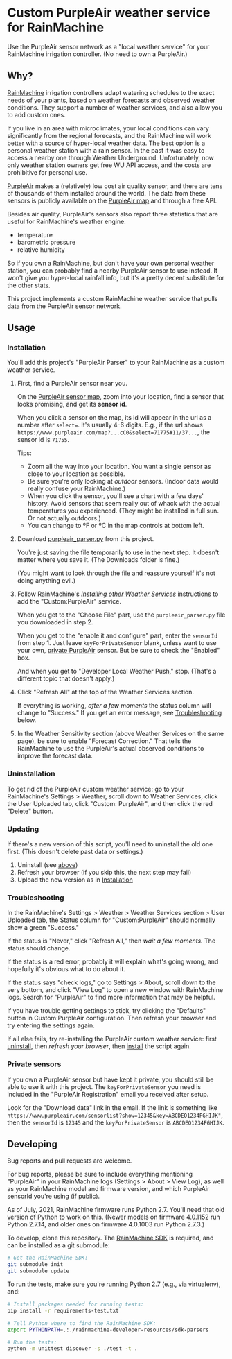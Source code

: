 # Custom PurpleAir weather service for RainMachine

Use the PurpleAir sensor network as a "local weather service"
for your RainMachine irrigation controller. (No need to own a PurpleAir.)


## Why?

[RainMachine] irrigation controllers adapt watering schedules to the exact needs
of your plants, based on weather forecasts and observed weather conditions.
They support a number of weather services, and also allow you to add custom ones.

If you live in an area with microclimates, your local conditions can vary significantly
from the regional forecasts, and the RainMachine will work better with a source
of hyper-local weather data. The best option is a personal weather station with a rain
sensor. In the past it was easy to access a nearby one through Weather Underground.
Unfortunately, now only weather station owners get free WU API access, and the costs
are prohibitive for personal use.

[PurpleAir] makes a (relatively) low cost air quality sensor, and there are tens of
thousands of them installed around the world. The data from these sensors is publicly
available on the [PurpleAir map][purpleair-map] and through a free API.

Besides air quality, PurpleAir's sensors also report three statistics that are
useful for RainMachine's weather engine:
- temperature
- barometric pressure
- relative humidity

So if you own a RainMachine, but don't have your own personal weather station,
you can probably find a nearby PurpleAir sensor to use instead. It won't give you 
hyper-local rainfall info, but it's a pretty decent substitute for the other stats.

This project implements a custom RainMachine weather service that pulls data
from the PurpleAir sensor network.


## Usage

### Installation

You'll add this project's "PurpleAir Parser" to your RainMachine
as a custom weather service.

1. First, find a PurpleAir sensor near you.
   
   On the [PurpleAir sensor map][purpleair-map], zoom into your location,
   find a sensor that looks promising, and get its **sensor id**.
   
   When you click a sensor on the map, its id will appear in the url as a number 
   after `select=`. It's usually 4-6 digits. E.g., if the url shows 
   `https://www.purpleair.com/map?...cC0&select=71775#11/37...`, 
   the sensor id is `71755`.
   
   Tips:
   
    * Zoom all the way into your location. You want a single sensor
      as close to your location as possible.
    * Be sure you're only looking at *outdoor* sensors.
      (Indoor data would really confuse your RainMachine.)
    * When you click the sensor, you'll see a chart with a few days' history.
      Avoid sensors that seem really out of whack with the actual temperatures
      you experienced. (They might be installed in full sun. Or not actually outdoors.)
    * You can change to ºF or ºC in the map controls at bottom left.

2. Download [purpleair_parser.py][purpleair_parser_raw] from this project.
   
   You're just saving the file temporarily to use in the next step. It doesn't matter
   where you save it. (The Downloads folder is fine.)
   
   (You might want to look through the file and reassure yourself it's not doing
   anything evil.)

3. Follow RainMachine's [*Installing other Weather Services*][rainmachine-custom-weather]
   instructions to add the "Custom:PurpleAir" service.
   
   When you get to the "Choose File" part, use the `purpleair_parser.py` file you
   downloaded in step 2.
   
   When you get to the "enable it and configure" part, enter the `sensorId` from
   step 1. Just leave `keyForPrivateSensor` blank, unless want to use your own,
   [private PurpleAir](#private-sensors) sensor. But be sure to check the "Enabled" box.
   
   And when you get to "Developer Local Weather Push," stop. (That's a different topic 
   that doesn't apply.)

4. Click "Refresh All" at the top of the Weather Services section.

   If everything is working, *after a few moments* the status column will change to 
   "Success." If you get an error message, see [Troubleshooting](#troubleshooting) below.
 
5. In the Weather Sensitivity section (above Weather Services on the same page),
   be sure to enable "Forecast Correction." That tells the RainMachine to use the
   PurpleAir's actual observed conditions to improve the forecast data.


### Uninstallation

To get rid of the PurpleAir custom weather service: go to your RainMachine's
Settings > Weather, scroll down to Weather Services, click the User Uploaded tab, 
click "Custom: PurpleAir", and then click the red "Delete" button.


### Updating

If there's a new version of this script, you'll need to uninstall the old one first.
(This doesn't delete past data or settings.)

1. Uninstall (see [above](#uninstallation))
2. Refresh your browser (if you skip this, the next step may fail)
3. Upload the new version as in [Installation](#installation)


### Troubleshooting

In the RainMachine's Settings > Weather > Weather Services section > User Uploaded tab,
the Status column for "Custom:PurpleAir" should normally show a green "Success."

If the status is "Never," click "Refresh All," then *wait a few moments.*
The status should change.

If the status is a red error, probably it will explain what's going wrong,
and hopefully it's obvious what to do about it.

If the status says "check logs," go to Settings > About, scroll down to the very
bottom, and click "View Log" to open a new window with RainMachine logs.
Search for "PurpleAir" to find more information that may be helpful.

If you have trouble getting settings to stick, try clicking the "Defaults" button 
in Custom:PurpleAir configuration. Then refresh your browser and try entering
the settings again.

If all else fails, try re-installing the PurpleAir custom weather service: 
first [uninstall](#uninstallation), then *refresh your browser*, 
then [install](#installation) the script again.


### Private sensors

If you own a PurpleAir sensor but have kept it private, you should still be able to use
it with this project. The `keyForPrivateSensor` you need is included in the 
"PurpleAir Registration" email you received after setup. 

Look for the "Download data" link in the email. If the link is something like
`https://www.purpleair.com/sensorlist?show=12345&key=ABCDEO1234FGHIJK"`,
then the `sensorId` is `12345` and the `keyForPrivateSensor` is `ABCDEO1234FGHIJK`.


## Developing

Bug reports and pull requests are welcome.

For bug reports, please be sure to include everything mentioning "PurpleAir" in
your RainMachine logs (Settings > About > View Log), as well as your RainMachine
model and firmware version, and which PurpleAir sensorId you're using (if public).

As of July, 2021, RainMachine firmware runs Python 2.7.
You'll need that old version of Python to work on this.
(Newer models on firmware 4.0.1152 run Python 2.7.14, 
and older ones on firmware 4.0.1003 run Python 2.7.3.)

To develop, clone this repository. 
The [RainMachine SDK][rainmachine-sdk] is required,
and can be installed as a git submodule:

```sh
# Get the RainMachine SDK: 
git submodule init
git submodule update
```

To run the tests, make sure you're running Python 2.7 (e.g., via virtualenv), and:

```sh
# Install packages needed for running tests:
pip install -r requirements-test.txt

# Tell Python where to find the RainMachine SDK:
export PYTHONPATH=.:./rainmachine-developer-resources/sdk-parsers

# Run the tests:
python -m unittest discover -s ./test -t .
```


[purpleair_parser_raw]: ./raw/main/purpleair_parser.py 
[PurpleAir]: https://www2.purpleair.com/
[purpleair-map]: https://www.purpleair.com/map?opt=1/m/i/mTEMP_C/a10/cC0#1.06/-8/-2.1
[RainMachine]: https://rainmachine.com/
[rainmachine-custom-weather]: https://support.rainmachine.com/hc/en-us/articles/360011755813-RainMachine-Weather-Engine#h_cbe8605c-72aa-45cf-8e7f-9e67411e4179
[rainmachine-dev]: https://support.rainmachine.com/hc/en-us/articles/228652608-Developing-with-RainMachine-SDK
[rainmachine-dev-weather]: https://support.rainmachine.com/hc/en-us/articles/228620727-How-to-integrate-RainMachine-with-different-weather-forecast-services
[rainmachine-sdk]: https://github.com/sprinkler/rainmachine-developer-resources
